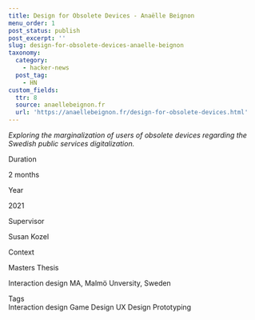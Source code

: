 ```yaml
---
title: Design for Obsolete Devices - Anaëlle Beignon
menu_order: 1
post_status: publish
post_excerpt: ''
slug: design-for-obsolete-devices-anaelle-beignon
taxonomy:
  category:
    - hacker-news
  post_tag:
    - HN
custom_fields:
  ttr: 8
  source: anaellebeignon.fr
  url: 'https://anaellebeignon.fr/design-for-obsolete-devices.html'
---
```

_Exploring the marginalization of users of obsolete devices regarding the Swedish public services digitalization._

Duration

2 months

Year

2021

Supervisor

Susan Kozel

Context

Masters Thesis

Interaction design MA, Malmö Unversity, Sweden

Tags  
Interaction design Game Design UX Design Prototyping
